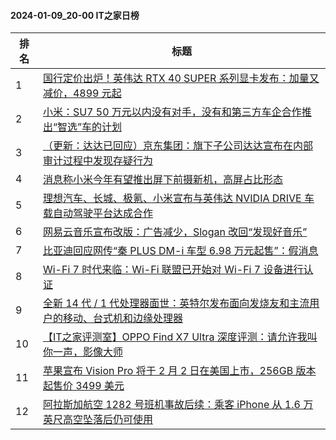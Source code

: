 #### 2024-01-09_20-00  IT之家日榜

| 排名 | 标题|
| --- | ---|
| 1 | [国行定价出炉！英伟达 RTX 40 SUPER 系列显卡发布：加量又减价，4899 元起](https://www.ithome.com/0/744/067.htm) |
| 2 | [小米：SU7 50 万元以内没有对手，没有和第三方车企合作推出“智选”车的计划](https://www.ithome.com/0/744/154.htm) |
| 3 | [（更新：达达已回应）京东集团：旗下子公司达达宣布在内部审计过程中发现存疑行为](https://www.ithome.com/0/744/032.htm) |
| 4 | [消息称小米今年有望推出屏下前摄新机，高屏占比形态](https://www.ithome.com/0/744/064.htm) |
| 5 | [理想汽车、长城、极氪、小米宣布与英伟达 NVIDIA DRIVE 车载自动驾驶平台达成合作](https://www.ithome.com/0/744/071.htm) |
| 6 | [网易云音乐宣布改版：广告减少，Slogan 改回“发现好音乐”](https://www.ithome.com/0/744/164.htm) |
| 7 | [比亚迪回应网传“秦 PLUS DM-i 车型 6.98 万元起售”：假消息](https://www.ithome.com/0/744/029.htm) |
| 8 | [Wi-Fi 7 时代来临：Wi-Fi 联盟已开始对 Wi-Fi 7 设备进行认证](https://www.ithome.com/0/744/045.htm) |
| 9 | [全新 14 代 / 1 代处理器面世：英特尔发布面向发烧友和主流用户的移动、台式机和边缘处理器](https://www.ithome.com/0/744/085.htm) |
| 10 | [【IT之家评测室】OPPO Find X7 Ultra 深度评测：请允许我叫你一声，影像大师](https://www.ithome.com/0/744/155.htm) |
| 11 | [苹果宣布 Vision Pro 将于 2 月 2 日在美国上市，256GB 版本起售价 3499 美元](https://www.ithome.com/0/744/050.htm) |
| 12 | [阿拉斯加航空 1282 号班机事故后续：乘客 iPhone 从 1.6 万英尺高空坠落后仍可使用](https://www.ithome.com/0/744/074.htm) |
